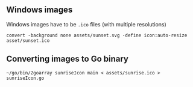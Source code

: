 ## Windows images

Windows images have to be `.ico` files (with multiple resolutions)

```
convert -background none assets/sunset.svg -define icon:auto-resize asset/sunset.ico
```

## Converting images to Go binary

```
~/go/bin/2goarray sunriseIcon main < assets/sunrise.ico > sunriseIcon.go
```
